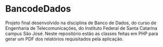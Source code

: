# BancodeDados
Projeto final desenvolvido na disciplina de Banco de Dados, do curso de Engenharia de Telecomunicações, do Instituto Federal de Santa Catarina campus São José. Neste repositório estão as classes feitas em PHP para gerar um PDF dos relatórios requisitados pela aplicação.
